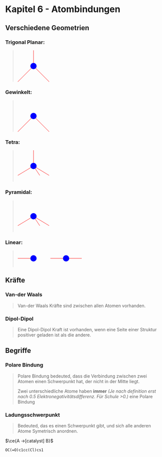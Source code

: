 # Kapitel 6 - Atombindungen

## Verschiedene Geometrien

### Trigonal Planar:

> <svg width="100" height="100">
>     <line x1="50" y1="0" x2="50" y2="50" stroke="red"/>
>     <line x1="50" y1="50" x2="100" y2="100" stroke="red"/>
>     <line x1="50" y1="50" x2="0" y2="100" stroke="red"/>
>     <circle cx="50" cy="50" r="10" fill="blue">
> </svg>

### Gewinkelt:

> <svg width="100" height="100">
>     <line x1="50" y1="50" x2="100" y2="100" stroke="red"/>
>     <line x1="50" y1="50" x2="0" y2="100" stroke="red"/>
>     <circle cx="50" cy="50" r="10" fill="blue">
> </svg>

### Tetra:

> <svg width="100" height="100">
>     <line x1="50" y1="0" x2="50" y2="50" stroke="red"/>
>     <line x1="50" y1="50" x2="100" y2="80" stroke="red"/>
>     <line x1="50" y1="50" x2="70" y2="80" stroke="red"/>
>     <line x1="50" y1="50" x2="0" y2="80" stroke="red"/>
>     <circle cx="50" cy="50" r="10" fill="blue">
> </svg>

### Pyramidal:

> <svg width="100" height="100">
>     <line x1="50" y1="50" x2="100" y2="80" stroke="red"/>
>     <line x1="50" y1="50" x2="70" y2="80" stroke="red"/>
>     <line x1="50" y1="50" x2="0" y2="80" stroke="red"/>
>     <circle cx="50" cy="50" r="10" fill="blue">
> </svg>

### Linear:

> <svg width="100" height="50">
>     <line x1="0" y1="25" x2="50" y2="25" stroke="red"/>
>     <circle cx="50" cy="25" r="10" fill="blue">
> </svg>
> 
> <svg width="100" height="50">
>     <line x1="0" y1="25" x2="100" y2="25" stroke="red"/>
>     <circle cx="50" cy="25" r="10" fill="blue">
> </svg>

## Kräfte

### Van-der Waals

> Van-der Waals Kräfte sind zwischen allen Atomen vorhanden.

### Dipol-Dipol

> Eine Dipol-Dipol Kraft ist vorhanden, wenn eine Seite einer Struktur positiver geladen ist als die andere.

## Begriffe

### Polare Bindung

> Polare Bindung bedeuted, dass die Verbindung zwischen zwei Atomen einen Schwerpunkt hat, der nicht in der Mitte liegt.
> 
> Zwei unterschiedliche Atome haben **immer** *(Je nach definition erst nach 0.5 Elektronegativitätsdifferenz. Für Schule >0.)* eine Polare Bindung

### Ladungsschwerpunkt

> Bedeuted, das es einen Schwerpunkt gibt, und sich alle anderen Atome Symetrisch anordnen.

$\ce{A ->[catalyst] B}$

```smiles
OC(=O)c1cc(Cl)cs1
```